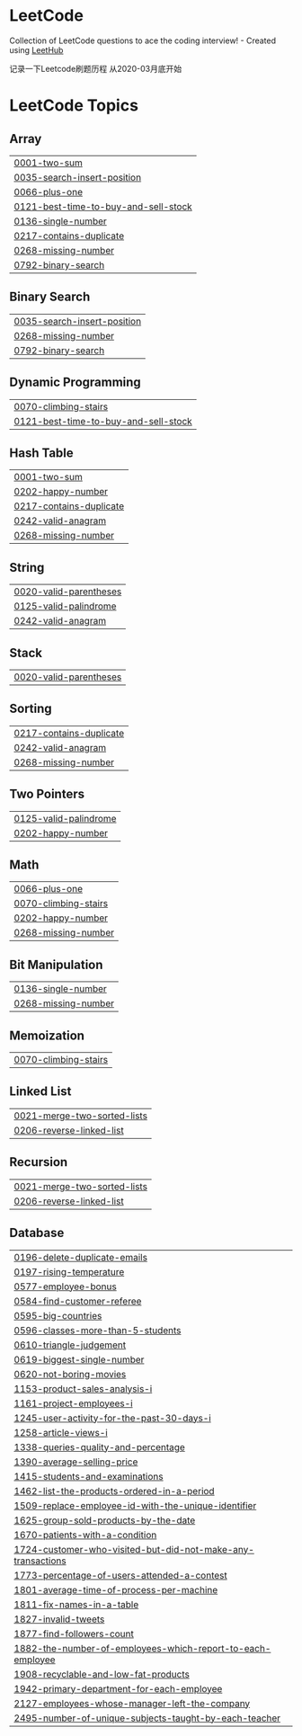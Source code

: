 # LeetCode
Collection of LeetCode questions to ace the coding interview! - Created using [LeetHub](https://github.com/QasimWani/LeetHub)

记录一下Leetcode刷题历程 从2020-03月底开始

<!---LeetCode Topics Start-->
# LeetCode Topics
## Array
|  |
| ------- |
| [0001-two-sum](https://github.com/JetZhouUWO/LeetCode/tree/master/0001-two-sum) |
| [0035-search-insert-position](https://github.com/JetZhouUWO/LeetCode/tree/master/0035-search-insert-position) |
| [0066-plus-one](https://github.com/JetZhouUWO/LeetCode/tree/master/0066-plus-one) |
| [0121-best-time-to-buy-and-sell-stock](https://github.com/JetZhouUWO/LeetCode/tree/master/0121-best-time-to-buy-and-sell-stock) |
| [0136-single-number](https://github.com/JetZhouUWO/LeetCode/tree/master/0136-single-number) |
| [0217-contains-duplicate](https://github.com/JetZhouUWO/LeetCode/tree/master/0217-contains-duplicate) |
| [0268-missing-number](https://github.com/JetZhouUWO/LeetCode/tree/master/0268-missing-number) |
| [0792-binary-search](https://github.com/JetZhouUWO/LeetCode/tree/master/0792-binary-search) |
## Binary Search
|  |
| ------- |
| [0035-search-insert-position](https://github.com/JetZhouUWO/LeetCode/tree/master/0035-search-insert-position) |
| [0268-missing-number](https://github.com/JetZhouUWO/LeetCode/tree/master/0268-missing-number) |
| [0792-binary-search](https://github.com/JetZhouUWO/LeetCode/tree/master/0792-binary-search) |
## Dynamic Programming
|  |
| ------- |
| [0070-climbing-stairs](https://github.com/JetZhouUWO/LeetCode/tree/master/0070-climbing-stairs) |
| [0121-best-time-to-buy-and-sell-stock](https://github.com/JetZhouUWO/LeetCode/tree/master/0121-best-time-to-buy-and-sell-stock) |
## Hash Table
|  |
| ------- |
| [0001-two-sum](https://github.com/JetZhouUWO/LeetCode/tree/master/0001-two-sum) |
| [0202-happy-number](https://github.com/JetZhouUWO/LeetCode/tree/master/0202-happy-number) |
| [0217-contains-duplicate](https://github.com/JetZhouUWO/LeetCode/tree/master/0217-contains-duplicate) |
| [0242-valid-anagram](https://github.com/JetZhouUWO/LeetCode/tree/master/0242-valid-anagram) |
| [0268-missing-number](https://github.com/JetZhouUWO/LeetCode/tree/master/0268-missing-number) |
## String
|  |
| ------- |
| [0020-valid-parentheses](https://github.com/JetZhouUWO/LeetCode/tree/master/0020-valid-parentheses) |
| [0125-valid-palindrome](https://github.com/JetZhouUWO/LeetCode/tree/master/0125-valid-palindrome) |
| [0242-valid-anagram](https://github.com/JetZhouUWO/LeetCode/tree/master/0242-valid-anagram) |
## Stack
|  |
| ------- |
| [0020-valid-parentheses](https://github.com/JetZhouUWO/LeetCode/tree/master/0020-valid-parentheses) |
## Sorting
|  |
| ------- |
| [0217-contains-duplicate](https://github.com/JetZhouUWO/LeetCode/tree/master/0217-contains-duplicate) |
| [0242-valid-anagram](https://github.com/JetZhouUWO/LeetCode/tree/master/0242-valid-anagram) |
| [0268-missing-number](https://github.com/JetZhouUWO/LeetCode/tree/master/0268-missing-number) |
## Two Pointers
|  |
| ------- |
| [0125-valid-palindrome](https://github.com/JetZhouUWO/LeetCode/tree/master/0125-valid-palindrome) |
| [0202-happy-number](https://github.com/JetZhouUWO/LeetCode/tree/master/0202-happy-number) |
## Math
|  |
| ------- |
| [0066-plus-one](https://github.com/JetZhouUWO/LeetCode/tree/master/0066-plus-one) |
| [0070-climbing-stairs](https://github.com/JetZhouUWO/LeetCode/tree/master/0070-climbing-stairs) |
| [0202-happy-number](https://github.com/JetZhouUWO/LeetCode/tree/master/0202-happy-number) |
| [0268-missing-number](https://github.com/JetZhouUWO/LeetCode/tree/master/0268-missing-number) |
## Bit Manipulation
|  |
| ------- |
| [0136-single-number](https://github.com/JetZhouUWO/LeetCode/tree/master/0136-single-number) |
| [0268-missing-number](https://github.com/JetZhouUWO/LeetCode/tree/master/0268-missing-number) |
## Memoization
|  |
| ------- |
| [0070-climbing-stairs](https://github.com/JetZhouUWO/LeetCode/tree/master/0070-climbing-stairs) |
## Linked List
|  |
| ------- |
| [0021-merge-two-sorted-lists](https://github.com/JetZhouUWO/LeetCode/tree/master/0021-merge-two-sorted-lists) |
| [0206-reverse-linked-list](https://github.com/JetZhouUWO/LeetCode/tree/master/0206-reverse-linked-list) |
## Recursion
|  |
| ------- |
| [0021-merge-two-sorted-lists](https://github.com/JetZhouUWO/LeetCode/tree/master/0021-merge-two-sorted-lists) |
| [0206-reverse-linked-list](https://github.com/JetZhouUWO/LeetCode/tree/master/0206-reverse-linked-list) |
## Database
|  |
| ------- |
| [0196-delete-duplicate-emails](https://github.com/JetZhouUWO/LeetCode/tree/master/0196-delete-duplicate-emails) |
| [0197-rising-temperature](https://github.com/JetZhouUWO/LeetCode/tree/master/0197-rising-temperature) |
| [0577-employee-bonus](https://github.com/JetZhouUWO/LeetCode/tree/master/0577-employee-bonus) |
| [0584-find-customer-referee](https://github.com/JetZhouUWO/LeetCode/tree/master/0584-find-customer-referee) |
| [0595-big-countries](https://github.com/JetZhouUWO/LeetCode/tree/master/0595-big-countries) |
| [0596-classes-more-than-5-students](https://github.com/JetZhouUWO/LeetCode/tree/master/0596-classes-more-than-5-students) |
| [0610-triangle-judgement](https://github.com/JetZhouUWO/LeetCode/tree/master/0610-triangle-judgement) |
| [0619-biggest-single-number](https://github.com/JetZhouUWO/LeetCode/tree/master/0619-biggest-single-number) |
| [0620-not-boring-movies](https://github.com/JetZhouUWO/LeetCode/tree/master/0620-not-boring-movies) |
| [1153-product-sales-analysis-i](https://github.com/JetZhouUWO/LeetCode/tree/master/1153-product-sales-analysis-i) |
| [1161-project-employees-i](https://github.com/JetZhouUWO/LeetCode/tree/master/1161-project-employees-i) |
| [1245-user-activity-for-the-past-30-days-i](https://github.com/JetZhouUWO/LeetCode/tree/master/1245-user-activity-for-the-past-30-days-i) |
| [1258-article-views-i](https://github.com/JetZhouUWO/LeetCode/tree/master/1258-article-views-i) |
| [1338-queries-quality-and-percentage](https://github.com/JetZhouUWO/LeetCode/tree/master/1338-queries-quality-and-percentage) |
| [1390-average-selling-price](https://github.com/JetZhouUWO/LeetCode/tree/master/1390-average-selling-price) |
| [1415-students-and-examinations](https://github.com/JetZhouUWO/LeetCode/tree/master/1415-students-and-examinations) |
| [1462-list-the-products-ordered-in-a-period](https://github.com/JetZhouUWO/LeetCode/tree/master/1462-list-the-products-ordered-in-a-period) |
| [1509-replace-employee-id-with-the-unique-identifier](https://github.com/JetZhouUWO/LeetCode/tree/master/1509-replace-employee-id-with-the-unique-identifier) |
| [1625-group-sold-products-by-the-date](https://github.com/JetZhouUWO/LeetCode/tree/master/1625-group-sold-products-by-the-date) |
| [1670-patients-with-a-condition](https://github.com/JetZhouUWO/LeetCode/tree/master/1670-patients-with-a-condition) |
| [1724-customer-who-visited-but-did-not-make-any-transactions](https://github.com/JetZhouUWO/LeetCode/tree/master/1724-customer-who-visited-but-did-not-make-any-transactions) |
| [1773-percentage-of-users-attended-a-contest](https://github.com/JetZhouUWO/LeetCode/tree/master/1773-percentage-of-users-attended-a-contest) |
| [1801-average-time-of-process-per-machine](https://github.com/JetZhouUWO/LeetCode/tree/master/1801-average-time-of-process-per-machine) |
| [1811-fix-names-in-a-table](https://github.com/JetZhouUWO/LeetCode/tree/master/1811-fix-names-in-a-table) |
| [1827-invalid-tweets](https://github.com/JetZhouUWO/LeetCode/tree/master/1827-invalid-tweets) |
| [1877-find-followers-count](https://github.com/JetZhouUWO/LeetCode/tree/master/1877-find-followers-count) |
| [1882-the-number-of-employees-which-report-to-each-employee](https://github.com/JetZhouUWO/LeetCode/tree/master/1882-the-number-of-employees-which-report-to-each-employee) |
| [1908-recyclable-and-low-fat-products](https://github.com/JetZhouUWO/LeetCode/tree/master/1908-recyclable-and-low-fat-products) |
| [1942-primary-department-for-each-employee](https://github.com/JetZhouUWO/LeetCode/tree/master/1942-primary-department-for-each-employee) |
| [2127-employees-whose-manager-left-the-company](https://github.com/JetZhouUWO/LeetCode/tree/master/2127-employees-whose-manager-left-the-company) |
| [2495-number-of-unique-subjects-taught-by-each-teacher](https://github.com/JetZhouUWO/LeetCode/tree/master/2495-number-of-unique-subjects-taught-by-each-teacher) |
<!---LeetCode Topics End-->